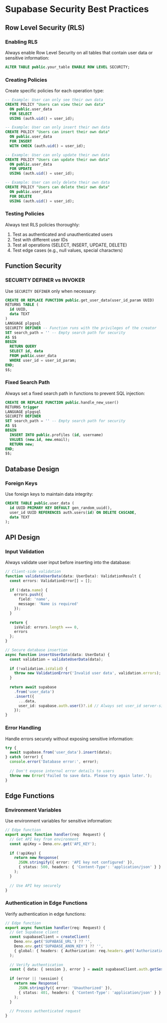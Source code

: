 
# Supabase Security Best Practices

## Row Level Security (RLS)

### Enabling RLS

Always enable Row Level Security on all tables that contain user data or sensitive information:

```sql
ALTER TABLE public.your_table ENABLE ROW LEVEL SECURITY;
```

### Creating Policies

Create specific policies for each operation type:

```sql
-- Example: User can only see their own data
CREATE POLICY "Users can view their own data" 
  ON public.user_data
  FOR SELECT 
  USING (auth.uid() = user_id);

-- Example: User can only insert their own data
CREATE POLICY "Users can insert their own data" 
  ON public.user_data
  FOR INSERT 
  WITH CHECK (auth.uid() = user_id);

-- Example: User can only update their own data
CREATE POLICY "Users can update their own data" 
  ON public.user_data
  FOR UPDATE 
  USING (auth.uid() = user_id);

-- Example: User can only delete their own data
CREATE POLICY "Users can delete their own data" 
  ON public.user_data
  FOR DELETE 
  USING (auth.uid() = user_id);
```

### Testing Policies

Always test RLS policies thoroughly:

1. Test as authenticated and unauthenticated users
2. Test with different user IDs
3. Test all operations (SELECT, INSERT, UPDATE, DELETE)
4. Test edge cases (e.g., null values, special characters)

## Function Security

### SECURITY DEFINER vs INVOKER

Use `SECURITY DEFINER` only when necessary:

```sql
CREATE OR REPLACE FUNCTION public.get_user_data(user_id_param UUID)
RETURNS TABLE (
  id UUID,
  data TEXT
) 
LANGUAGE plpgsql
SECURITY DEFINER -- Function runs with the privileges of the creator
SET search_path = '' -- Empty search path for security
AS $$
BEGIN
  RETURN QUERY
  SELECT id, data 
  FROM public.user_data
  WHERE user_id = user_id_param;
END;
$$;
```

### Fixed Search Path

Always set a fixed search path in functions to prevent SQL injection:

```sql
CREATE OR REPLACE FUNCTION public.handle_new_user()
RETURNS trigger
LANGUAGE plpgsql
SECURITY DEFINER
SET search_path = '' -- Empty search path for security
AS $$
BEGIN
  INSERT INTO public.profiles (id, username)
  VALUES (new.id, new.email);
  RETURN new;
END;
$$;
```

## Database Design

### Foreign Keys

Use foreign keys to maintain data integrity:

```sql
CREATE TABLE public.user_data (
  id UUID PRIMARY KEY DEFAULT gen_random_uuid(),
  user_id UUID REFERENCES auth.users(id) ON DELETE CASCADE,
  data TEXT
);
```

## API Design

### Input Validation

Always validate user input before inserting into the database:

```typescript
// Client-side validation
function validateUserData(data: UserData): ValidationResult {
  const errors: ValidationError[] = [];
  
  if (!data.name) {
    errors.push({
      field: 'name',
      message: 'Name is required'
    });
  }
  
  return {
    isValid: errors.length === 0,
    errors
  };
}

// Secure database insertion
async function insertUserData(data: UserData) {
  const validation = validateUserData(data);
  
  if (!validation.isValid) {
    throw new ValidationError('Invalid user data', validation.errors);
  }
  
  return await supabase
    .from('user_data')
    .insert({
      ...data,
      user_id: supabase.auth.user()?.id // Always set user_id server-side
    });
}
```

### Error Handling

Handle errors securely without exposing sensitive information:

```typescript
try {
  await supabase.from('user_data').insert(data);
} catch (error) {
  console.error('Database error:', error);
  
  // Don't expose internal error details to users
  throw new Error('Failed to save data. Please try again later.');
}
```

## Edge Functions

### Environment Variables

Use environment variables for sensitive information:

```typescript
// Edge function
export async function handler(req: Request) {
  // Get API key from environment
  const apiKey = Deno.env.get('API_KEY');
  
  if (!apiKey) {
    return new Response(
      JSON.stringify({ error: 'API key not configured' }),
      { status: 500, headers: { 'Content-Type': 'application/json' } }
    );
  }
  
  // Use API key securely
}
```

### Authentication in Edge Functions

Verify authentication in edge functions:

```typescript
// Edge function
export async function handler(req: Request) {
  // Get Supabase client
  const supabaseClient = createClient(
    Deno.env.get('SUPABASE_URL') ?? '',
    Deno.env.get('SUPABASE_ANON_KEY') ?? '',
    { global: { headers: { Authorization: req.headers.get('Authorization')! } } }
  );
  
  // Verify authentication
  const { data: { session }, error } = await supabaseClient.auth.getSession();
  
  if (error || !session) {
    return new Response(
      JSON.stringify({ error: 'Unauthorized' }),
      { status: 401, headers: { 'Content-Type': 'application/json' } }
    );
  }
  
  // Process authenticated request
}
```

